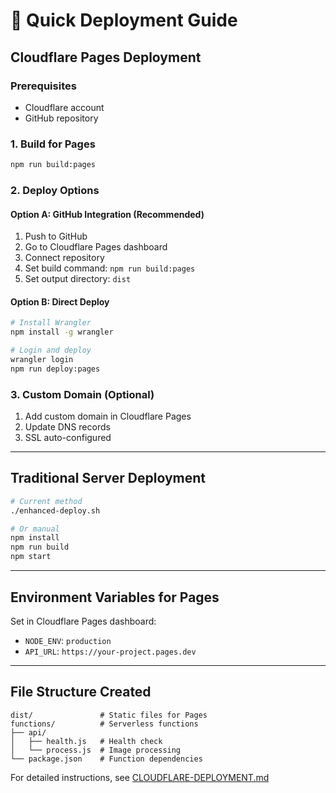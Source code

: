 # 🚀 Quick Deployment Guide

## Cloudflare Pages Deployment

### Prerequisites
- Cloudflare account
- GitHub repository

### 1. Build for Pages
```bash
npm run build:pages
```

### 2. Deploy Options

#### Option A: GitHub Integration (Recommended)
1. Push to GitHub
2. Go to Cloudflare Pages dashboard
3. Connect repository
4. Set build command: `npm run build:pages`
5. Set output directory: `dist`

#### Option B: Direct Deploy
```bash
# Install Wrangler
npm install -g wrangler

# Login and deploy
wrangler login
npm run deploy:pages
```

### 3. Custom Domain (Optional)
1. Add custom domain in Cloudflare Pages
2. Update DNS records
3. SSL auto-configured

---

## Traditional Server Deployment

```bash
# Current method
./enhanced-deploy.sh

# Or manual
npm install
npm run build
npm start
```

---

## Environment Variables for Pages

Set in Cloudflare Pages dashboard:
- `NODE_ENV`: `production`
- `API_URL`: `https://your-project.pages.dev`

---

## File Structure Created

```
dist/               # Static files for Pages
functions/          # Serverless functions
├── api/
│   ├── health.js   # Health check
│   └── process.js  # Image processing
└── package.json    # Function dependencies
```

For detailed instructions, see [CLOUDFLARE-DEPLOYMENT.md](./CLOUDFLARE-DEPLOYMENT.md)